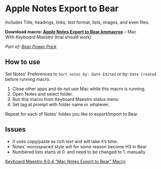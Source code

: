 # Apple Notes Export to Bear
Includes Title, headings, links, text format, lists, images, and even files.

**Download macro: [Apple Notes Export to Bear.kmmacros](https://forum.keyboardmaestro.com/uploads/default/original/3X/1/2/12c3960632dd69a090e023d7c7dd4655989ccde3.kmmacros)** – Mac   
With *Keyboard Maestro* (trial should work) 

*Part of: [Bear Power Pack](https://github.com/rovest/Bear-Power-Pack/blob/master/README.md)*

## How to use
Set Notes' Preferences to `Sort notes by: Date Edited` or by: `Date Created` before running macro.

1. Close other apps and do not use Mac while this macro is running.
2. Open Notes and select folder.
3. Run this macro from Keyboard Maestro status menu
4. Set tag at prompt with folder name or whatever.

Repeat for each of Notes’ foldes you like to export/import to Bear

## Issues
* It uses copy/paste as rich text and will take it’s time.
* Notes’ monospaced style will for some reason become H3 in Bear
* Numbered lists starts at 0. and need to be changed to 1. manually

[Keyboard Maestro 8.0.4 “Mac Notes Export to Bear” Macro](https://forum.keyboardmaestro.com/t/keyboard-maestro-8-0-4-mac-notes-export-to-bear-macro/9412)
